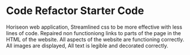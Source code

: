 # Code Refactor Starter Code

Horiseon web application, Streamlined css to be more effective with less lines of code. Repaired non functioniong links to parts of the page in the HTML of the website. All aspects of the website are functioning correctly. All images are displayed, All text is legible and decorated correctly.
